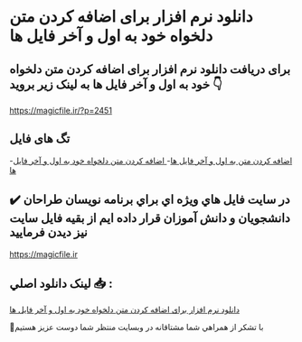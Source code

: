 # دانلود نرم افزار برای اضافه کردن متن دلخواه خود به اول و آخر فایل ها

## برای دریافت دانلود نرم افزار برای اضافه کردن متن دلخواه خود به اول و آخر فایل ها به لینک زیر بروید 👇

https://magicfile.ir/?p=2451

## تگ های فایل

-[اضافه کردن متن به اول و آخر فایل ها](https://magicfile.ir/product/%d9%86%d8%b1%d9%85-%d8%a7%d9%81%d8%b2%d8%a7%d8%b1-%d8%a7%d8%b6%d8%a7%d9%81%d9%87-%da%a9%d8%b1%d8%af%d9%86-%d9%85%d8%aa%d9%86-%d8%af%d9%84%d8%ae%d9%88%d8%a7%d9%87-%d8%ae%d9%88%d8%af-%d8%a8%d9%87-%d8%a7%d9%88%d9%84-%d9%88-%d8%a2%d8%ae%d8%b1-%d9%81%d8%a7%db%8c%d9%84-%d9%87%d8%a7/)-[ اضافه کردن متن دلخواه خود به اول و آخر فایل ها](https://magicfile.ir/product/%d9%86%d8%b1%d9%85-%d8%a7%d9%81%d8%b2%d8%a7%d8%b1-%d8%a7%d8%b6%d8%a7%d9%81%d9%87-%da%a9%d8%b1%d8%af%d9%86-%d9%85%d8%aa%d9%86-%d8%af%d9%84%d8%ae%d9%88%d8%a7%d9%87-%d8%ae%d9%88%d8%af-%d8%a8%d9%87-%d8%a7%d9%88%d9%84-%d9%88-%d8%a2%d8%ae%d8%b1-%d9%81%d8%a7%db%8c%d9%84-%d9%87%d8%a7/)

## ✔️ در سايت فايل هاي ويژه اي براي برنامه نويسان طراحان دانشجويان و دانش آموزان قرار داده ايم از بقيه فايل سايت نيز ديدن فرماييد

https://magicfile.ir


## لينک دانلود اصلي 📥 :

[دانلود نرم افزار برای اضافه کردن متن دلخواه خود به اول و آخر فایل ها](https://magicfile.ir/product/%d9%86%d8%b1%d9%85-%d8%a7%d9%81%d8%b2%d8%a7%d8%b1-%d8%a7%d8%b6%d8%a7%d9%81%d9%87-%da%a9%d8%b1%d8%af%d9%86-%d9%85%d8%aa%d9%86-%d8%af%d9%84%d8%ae%d9%88%d8%a7%d9%87-%d8%ae%d9%88%d8%af-%d8%a8%d9%87-%d8%a7%d9%88%d9%84-%d9%88-%d8%a2%d8%ae%d8%b1-%d9%81%d8%a7%db%8c%d9%84-%d9%87%d8%a7/) 


🙏با تشکر از همراهي شما مشتاقانه در وبسایت منتظر شما دوست عزیز هستیم

